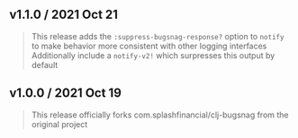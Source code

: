 ## v1.1.0 / 2021 Oct 21

> This release adds the `:suppress-bugsnag-response?` option to `notify` to make behavior more consistent with other logging interfaces
> Additionally include a `notify-v2!` which surpresses this output by default

## v1.0.0 / 2021 Oct 19

> This release officially forks com.splashfinancial/clj-bugsnag from the original project
